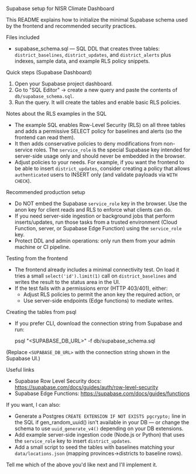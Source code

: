 Supabase setup for NISR Climate Dashboard

This README explains how to initialize the minimal Supabase schema used by the frontend and recommended security practices.

Files included
- supabase_schema.sql — SQL DDL that creates three tables: `district_baselines`, `district_updates`, and `district_alerts` plus indexes, sample data, and example RLS policy snippets.

Quick steps (Supabase Dashboard)
1. Open your Supabase project dashboard.
2. Go to "SQL Editor" → create a new query and paste the contents of `db/supabase_schema.sql`.
3. Run the query. It will create the tables and enable basic RLS policies.

Notes about the RLS examples in the SQL
- The example SQL enables Row-Level Security (RLS) on all three tables and adds a permissive SELECT policy for baselines and alerts (so the frontend can read them).
- It then adds conservative policies to deny modifications from non-service roles. The `service_role` is the special Supabase key intended for server-side usage only and should never be embedded in the browser.
- Adjust policies to your needs. For example, if you want the frontend to be able to insert `district_updates`, consider creating a policy that allows `authenticated` users to INSERT only (and validate payloads via `WITH CHECK`).

Recommended production setup
- Do NOT embed the Supabase `service_role` key in the browser. Use the anon key for client reads and RLS to enforce what clients can do.
- If you need server-side ingestion or background jobs that perform inserts/updates, run those tasks from a trusted environment (Cloud Function, server, or Supabase Edge Function) using the `service_role` key.
- Protect DDL and admin operations: only run them from your admin machine or CI pipeline.

Testing from the frontend
- The frontend already includes a minimal connectivity test. On load it tries a small `select('id').limit(1)` call on `district_baselines` and writes the result to the status area in the UI.
- If the test fails with a permissions error (HTTP 403/401), either:
  - Adjust RLS policies to permit the anon key the required action, or
  - Use server-side endpoints (Edge functions) to mediate writes.

Creating the tables from psql
- If you prefer CLI, download the connection string from Supabase and run:

  psql "<SUPABASE_DB_URL>" -f db/supabase_schema.sql

(Replace `<SUPABASE_DB_URL>` with the connection string shown in the Supabase UI.)

Useful links
- Supabase Row Level Security docs: https://supabase.com/docs/guides/auth/row-level-security
- Supabase Edge Functions: https://supabase.com/docs/guides/functions

If you want, I can also:
- Generate a Postgres `CREATE EXTENSION IF NOT EXISTS pgcrypto;` line in the SQL if gen_random_uuid() isn't available in your DB — or change the schema to use `uuid_generate_v4()` depending on your DB extensions.
- Add example server-side ingestion code (Node.js or Python) that uses the `service_role` key to insert `district_updates`.
- Add a small script to seed the tables with baselines matching your `data/locations.json` (mapping provinces->districts to baseline rows).

Tell me which of the above you'd like next and I'll implement it.
